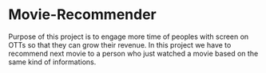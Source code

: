 # Movie-Recommender
Purpose of this project is to engage more time of peoples with screen on OTTs so that they can grow their revenue. In this project we have to recommend next movie to a person who just watched a movie based on the same kind of informations.
